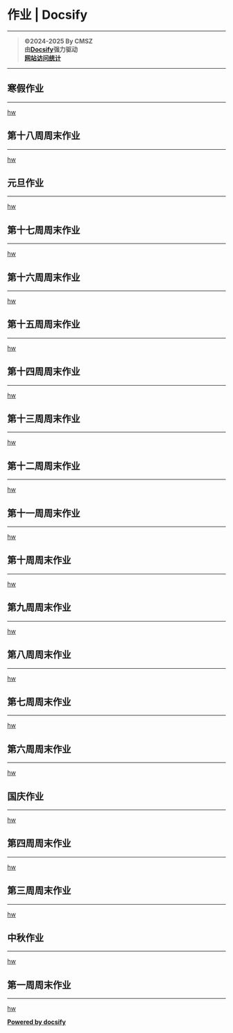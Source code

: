 ﻿<h1> 作业 | Docsify </h1>

---

> **©2024-2025 By CMSZ**  
> **由[Docsify](https://docsify.js.org/)强力驱动**  
> [**网站访问统计**](https://umami.acmsz.top/share/ujwRB7ggcm8Ekj7V/hw.acmsz.top)

---

## 寒假作业

---

[hw](../hw_G8S1/19.md ":include")

## 第十八周周末作业

---

[hw](../hw_G8S1/18.md ":include")

## 元旦作业

---

[hw](../hw_G8S1/new.md ":include")

## 第十七周周末作业

---

[hw](../hw_G8S1/17.md ":include")

## 第十六周周末作业

---

[hw](../hw_G8S1/16.md ":include")

## 第十五周周末作业

---

[hw](../hw_G8S1/15.md ":include")

## 第十四周周末作业

---

[hw](../hw_G8S1/14.md ":include")

## 第十三周周末作业

---

[hw](../hw_G8S1/13.md ":include")

## 第十二周周末作业

---

[hw](../hw_G8S1/12.md ":include")

## 第十一周周末作业

---

[hw](../hw_G8S1/11.md ":include")

## 第十周周末作业

---

[hw](../hw_G8S1/10.md ":include")

## 第九周周末作业

---

[hw](../hw_G8S1/9.md ":include")

## 第八周周末作业

---

[hw](../hw_G8S1/8.md ":include")

## 第七周周末作业

---

[hw](../hw_G8S1/7.md ":include")

## 第六周周末作业

---

[hw](../hw_G8S1/6.md ":include")

## 国庆作业

---

[hw](../hw_G8S1/5.md ":include")

## 第四周周末作业

---

[hw](../hw_G8S1/4.md ":include")

## 第三周周末作业

---

[hw](../hw_G8S1/3.md ":include")

## 中秋作业

---

[hw](../hw_G8S1/2.md ":include")

## 第一周周末作业

---

[hw](../hw_G8S1/1.md ":include")

[**Powered by docsify**](https://docsify.js.org)
